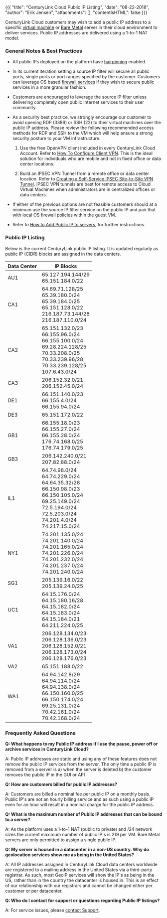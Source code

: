 {{{ "title": "CenturyLink Cloud Public IP Listing",
"date": "08-22-2018",
"author": "Erik Jensen",
"attachments": [],
"contentIsHTML": false
}}}


CenturyLink Cloud customers may wish to add a public IP address to a specific [virtual machine](//www.ctl.io/servers/) or [Bare Metal](//www.ctl.io/bare-metal/) server in their cloud environment to deliver services. Public IP addresses are delivered using a 1-to-1 NAT model.

### General Notes & Best Practices

* All public IPs deployed on the platform have [hairpinning](../Network/hairpin-nats.md) enabled.
* In its current iteration setting a source IP filter will secure all public ports, single ports or port ranges specified by the customer. Customers can leverage OS based [firewall services](//www.ctl.io/cloud-firewall/) if they wish to secure public services in a more granular fashion.
* Customers are encouraged to leverage the source IP filter unless delivering completely open public Internet services to their user community.
* As a security best practice, we strongly encourage our customer to avoid opening RDP (3389) or SSH (22) to their virtual machines over the public IP address. Please review the following recommended access methods for RDP and SSH to the VM which will help ensure a strong security posture to your VM infrastructure.

  1. Use the free OpenVPN client included in every CenturyLink Cloud Account. Refer to [How To Configure Client VPN](../Network/how-to-configure-client-vpn.md). This is the ideal solution for individuals who are mobile and not in fixed office or data center locations.

  2. Build an IPSEC VPN Tunnel from a remote office or data center location. Refer to [Creating a Self-Service IPSEC Site-to-Site VPN Tunnel](../Network/creating-a-self-service-ipsec-site-to-site-vpn-tunnel.md). IPSEC VPN tunnels are best for remote access to Cloud Virtual Machines when administrators are in centralized offices or data centers.

* If either of the previous options are not feasible customers should at a minimum use the source IP filter service on the public IP and pair that with local OS firewall policies within the guest VM.
 * Refer to [How to Add Public IP to servers](../Network/how-to-add-public-ip-to-virtual-machine.md), for further instructions.

### Public IP Listing

Below is the current CenturyLink public IP listing. It is updated regularly as public IP (CIDR) blocks are assigned in the data centers.

**Data Center**|**IP Blocks**
---------------|----------
AU1|65.127.194.144/29<br>65.151.184.0/22
CA1|64.69.71.128/25<br>65.39.180.0/24<br>65.39.184.0/25<br>65.151.128.0/22<br>216.187.73.144/28<br>216.187.110.0/24
CA2|65.151.132.0/23<br>66.155.96.0/24<br>66.155.100.0/24<br>69.28.224.128/25<br>70.33.208.0/25<br>70.33.239.96/28<br>70.33.239.128/25<br>107.6.43.0/24
CA3|206.152.32.0/21<br>206.152.45.0/24
DE1|66.151.140.0/23<br>66.155.4.0/24<br>66.155.94.0/24
DE3|65.151.172.0/22
GB1|66.155.18.0/23<br>66.155.27.0/24<br>66.155.28.0/24<br>176.74.168.0/25<br>176.74.179.0/25
GB3|206.142.240.0/21<br>207.82.88.0/24
IL1|64.74.98.0/24<br>64.74.229.0/24<br>64.94.35.32/28<br>66.150.98.0/23<br>66.150.105.0/24<br>69.25.149.0/24<br>72.5.194.0/24<br>72.5.203.0/24<br>74.201.4.0/24<br>74.217.15.0/24
NY1|74.201.135.0/24<br>74.201.140.0/24<br>74.201.165.0/24<br>74.201.226.0/24<br>74.201.232.0/24<br>74.201.237.0/24<br>74.201.240.0/24
SG1|205.139.16.0/22<br>205.139.24.0/25
UC1|64.15.176.0/24<br>64.15.180.16/28<br>64.15.182.0/24<br>64.15.183.0/24<br>64.15.184.0/21<br>64.211.224.0/25
VA1|206.128.134.0/23<br>206.128.136.0/23<br>206.128.152.0/21<br>206.128.173.0/24<br>206.128.176.0/23
VA2|65.151.188.0/22
WA1|64.94.142.8/29<br>64.94.114.0/24<br>64.94.138.0/24<br>66.150.160.0/25<br>66.150.174.0/24<br>69.25.131.0/24<br>70.42.161.0/24<br>70.42.168.0/24

### Frequently Asked Questions

**Q: What happens to my Public IP address if I use the pause, power off or archive services in CenturyLink Cloud?**

A: Public IP addresses are static and using any of these features does not remove the public IP services from the server. The only time a public IP is removed from a server is a) when the server is deleted b) the customer removes the public IP in the GUI or API

**Q: How are customers billed for public IP addresses?**

A: Customers are billed a nominal fee per public IP on a monthly basis. Public IP's are not an hourly billing service and as such using a public IP even for an hour will result in a nominal charge for the public IP address.

**Q: What is the maximum number of Public IP addresses that can be bound to a server?**

A: As the platform uses a 1-to-1 NAT (public to private) and /24 network sizes the current maximum number of public IP's is 219 per VM. Bare Metal servers are only permitted to assign a single public IP.

**Q: My server is housed in a datacenter in a non-US country.  Why do geolocation services show me as being in the United States?**
 
 A:  All IP addresses assigned in CenturyLink Cloud data centers worldwide are registered to a mailing address in the United States via a third-party registrar.  As such, most GeoIP services will show the IP's as being in the US, rather than in the country the datacenter is housed in.  This is an effect of our relationship with our registrars and cannot be changed either per customer or per datacenter.
 
**Q: Who do I contact for support or questions regarding Public IP listings?**

A: For service issues, please [contact Support](../Support/how-do-i-report-a-support-issue.md).

